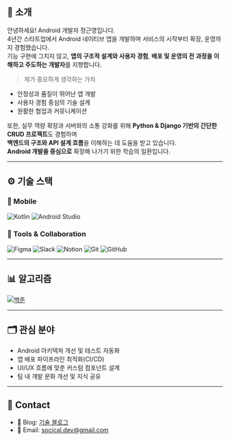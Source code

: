 ## 📝 소개

안녕하세요! Android 개발자 정근영입니다.  
4년간 스타트업에서 Android 네이티브 앱을 개발하며 서비스의 시작부터 확장, 운영까지 경험했습니다.  
기능 구현에 그치지 않고, **앱의 구조적 설계와 사용자 경험**, **배포 및 운영의 전 과정을 이해하고 주도하는 개발자**를 지향합니다.

> 제가 중요하게 생각하는 가치
- 안정성과 품질이 뛰어난 앱 개발
- 사용자 경험 중심의 기술 설계
- 원활한 협업과 커뮤니케이션

또한, 실무 역량 확장과 서버와의 소통 강화를 위해 **Python & Django 기반의 간단한 CRUD 프로젝트**도 경험하며  
**백엔드의 구조와 API 설계 흐름**을 이해하는 데 도움을 받고 있습니다.  
**Android 개발을 중심으로** 확장해 나가기 위한 학습의 일환입니다.

---

## ⚙ 기술 스택

### 📱 Mobile
![Kotlin](https://img.shields.io/badge/-Kotlin-7F52FF?style=flat&logo=Kotlin&logoColor=white)
![Android Studio](https://img.shields.io/badge/-Android%20Studio-3DDC84?style=flat&logo=android-studio&logoColor=white)

### 🧰 Tools & Collaboration
![Figma](https://img.shields.io/badge/-Figma-F24E1E?style=flat&logo=Figma&logoColor=white)
![Slack](https://img.shields.io/badge/-Slack-4A154B?style=flat&logo=Slack&logoColor=white)
![Notion](https://img.shields.io/badge/-Notion-000000?style=flat&logo=Notion&logoColor=white)
![Git](https://img.shields.io/badge/-Git-F05032?style=flat&logo=Git&logoColor=white)
![GitHub](https://img.shields.io/badge/-GitHub-181717?style=flat&logo=GitHub&logoColor=white)

---

## 📊 알고리즘

[![백준](http://mazassumnida.wtf/api/v2/generate_badge?boj=socical)](https://solved.ac/socical/)

---

## 🗂 관심 분야
- Android 아키텍처 개선 및 테스트 자동화
- 앱 배포 파이프라인 최적화(CI/CD)
- UI/UX 흐름에 맞춘 커스텀 컴포넌트 설계
- 팀 내 개발 문화 개선 및 지식 공유

---

## 💬 Contact

- 📘 Blog: [기술 블로그](https://velog.io/@socical/posts)  
- 📧 Email: [socical.dev@gmail.com](mailto:socical.dev@gmail.com)
